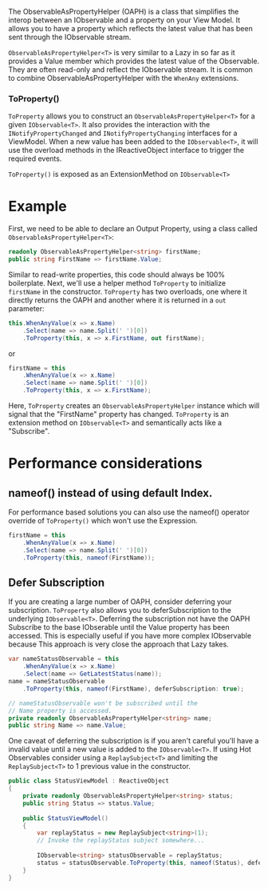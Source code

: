 The ObservableAsPropertyHelper (OAPH) is a class that simplifies the interop between an IObservable and a property on your View Model. It allows you to have a property which reflects the latest value that has been sent through the IObservable<T> stream. 
  
`ObservableAsPropertyHelper<T>` is very similar to a Lazy<T> in so far as it provides a Value member which provides the latest value of the Observable<T>. They are often read-only and reflect the IObservable<T> stream. It is common to combine ObservableAsPropertyHelper<T> with the `WhenAny` extensions. 

### ToProperty()
`ToProperty` allows you to construct an `ObservableAsPropertyHelper<T>` for a given `IObservable<T>`. It also provides the interaction with the `INotifyPropertyChanged` and `INotifyPropertyChanging` interfaces for a ViewModel. When a new value has been added to the `IObservable<T>`, it will use the overload methods in the IReactiveObject interface to trigger the required events.

`ToProperty()` is exposed as an ExtensionMethod on `IObservable<T>`



# Example
First, we need to be able to declare an Output Property, using a class called
`ObservableAsPropertyHelper<T>`:

```cs
readonly ObservableAsPropertyHelper<string> firstName;
public string FirstName => firstName.Value;
```

Similar to read-write properties, this code should always be 100% boilerplate.
Next, we'll use a helper method `ToProperty` to initialize `firstName` in the
constructor. `ToProperty` has two overloads, one where it directly returns the OAPH
and another where it is returned in a `out` parameter:

```cs
this.WhenAnyValue(x => x.Name)
    .Select(name => name.Split(' ')[0])
    .ToProperty(this, x => x.FirstName, out firstName);
```
or
```cs
firstName = this
    .WhenAnyValue(x => x.Name)
    .Select(name => name.Split(' ')[0])
    .ToProperty(this, x => x.FirstName);
```

Here, `ToProperty` creates an `ObservableAsPropertyHelper` instance which will
signal that the "FirstName" property has changed. `ToProperty` is an extension
method on `IObservable<T>` and semantically acts like a "Subscribe".

# Performance considerations

## nameof() instead of using default Index.
For performance based solutions you can also use the nameof() operator override of `ToProperty()`
which won't use the Expression.
```cs
firstName = this
    .WhenAnyValue(x => x.Name)
    .Select(name => name.Split(' ')[0])
    .ToProperty(this, nameof(FirstName));
```

## Defer Subscription
If you are creating a large number of OAPH, consider deferring your subscription. `ToProperty` also allows you to deferSubscription to the underlying `IObservable<T>`. Deferring the subscription not have the OAPH Subscribe to the base IObserable<T> until the Value property has been accessed. This is especially useful if you have more complex IObservable<T> because  This approach is very close the approach that Lazy<T> takes. 

```cs
var nameStatusObservable = this
    .WhenAnyValue(x => x.Name)
    .Select(name => GetLatestStatus(name));
name = nameStatusObservable
    .ToProperty(this, nameof(FirstName), deferSubscription: true);

// nameStatusObservable won't be subscribed until the 
// Name property is accessed.
private readonly ObservableAsPropertyHelper<string> name;
public string Name => name.Value; 
``` 

One caveat of deferring the subscription is if you aren't careful you'll have a invalid value until a new value is added to the `IObservable<T>`. If using Hot Observables consider using a `ReplaySubject<T>` and limiting the `ReplaySubject<T>` to 1 previous value in the constructor. 

```cs
public class StatusViewModel : ReactiveObject
{
    private readonly ObservableAsPropertyHelper<string> status;
    public string Status => status.Value;
    
    public StatusViewModel()
    {
        var replayStatus = new ReplaySubject<string>(1);
        // Invoke the replayStatus subject somewhere...
        
        IObservable<string> statusObservable = replayStatus; 
        status = statusObservable.ToProperty(this, nameof(Status), deferSubscription: true);
    }
}
```
